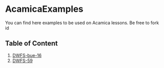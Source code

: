 # AcamicaExamples

You can find here examples to be used on Acamica lessons. Be free to fork id

## Table of Content
1. [DWFS-bue-16](https://github.com/lukealvarez/AcamicaExamples/tree/master/DWFS-bue-16)
1. [DWFS-59](https://github.com/lukealvarez/AcamicaExamples/tree/master/DWFS-59)
